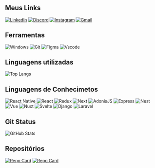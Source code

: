 ## Meus Links

[![LinkedIn](https://img.shields.io/badge/LinkedIn-8ec07c?style=for-the-badge&logo=linkedin&logoColor=white)](https://www.linkedin.com/in/ant%C3%B4nio-oliveira-dev/)
[![Discord](https://img.shields.io/badge/Discord-fabd2f?style=for-the-badge&logo=discord&logoColor=white)](https://discord.com/channels/@toni0036279/)
[![Instagram](https://img.shields.io/badge/-Instagram-%238ec07c?style=for-the-badge&logo=instagram&logoColor=white)](https://www.instagram.com/toni.frazao/)
[![Gmail](https://img.shields.io/badge/Gmail-282828?style=for-the-badge&logo=gmail&logoColor=fabd2f)](mailto:toni.cpd3@gmail.com/)

## Ferramentas

![Windows](https://img.shields.io/badge/Windows-282828?style=for-the-badge&logo=windows&logoColor=fabd2f)
![Git](https://img.shields.io/badge/GIT-fabd2f?style=for-the-badge&logo=git&logoColor=white)
![Figma](https://img.shields.io/badge/Figma-282828?style=for-the-badge&logo=figma&logoColor=8ec07c)
![Vscode](https://img.shields.io/badge/Vscode-8ec07c?style=for-the-badge&logo=visual-studio-code&logoColor=white/)

## Linguagens utilizadas

![Top Langs](https://github-readme-stats-git-masterrstaa-rickstaa.vercel.app/api/top-langs/?username=ramzablv&layout=compact&bg_color=282828&border_color=ffffff&title_color=fabd2f&text_color=8ec07c/)

## Linguagens de Conhecimetos
![React Native](https://img.shields.io/badge/React_Native-20232A?style=for-the-badge&logo=react&logoColor=61DAFB)
![React](https://img.shields.io/badge/React-20232A?style=for-the-badge&logo=react&logoColor=61DAFB)
![Redux](https://img.shields.io/badge/redux-%23593d88.svg?style=for-the-badge&logo=redux&logoColor=white)
![Next](https://img.shields.io/badge/Next-black?style=for-the-badge&logo=next.js&logoColor=white)
![AdonisJS](https://img.shields.io/badge/adonisjs-%23220052.svg?style=for-the-badge&logo=adonisjs&logoColor=white)
![Express](https://img.shields.io/badge/express.js-%23404d59.svg?style=for-the-badge&logo=express&logoColor=%2361DAFB)
![Nest](https://img.shields.io/badge/nestjs-%23E0234E.svg?style=for-the-badge&logo=nestjs&logoColor=white)
![Vue](https://img.shields.io/badge/vuejs-%2335495e.svg?style=for-the-badge&logo=vuedotjs&logoColor=%234FC08D)
![Nuxt](https://img.shields.io/badge/Nuxt-002E3B?style=for-the-badge&logo=nuxtdotjs&logoColor=#00DC82)
![Svelte](https://img.shields.io/badge/svelte-%23f1413d.svg?style=for-the-badge&logo=svelte&logoColor=white)
![Django](https://img.shields.io/badge/django-%23092E20.svg?style=for-the-badge&logo=django&logoColor=white)
![Laravel](https://img.shields.io/badge/laravel-%23FF2D20.svg?style=for-the-badge&logo=laravel&logoColor=white)


## Git Status

![GitHub Stats](https://github-readme-stats.vercel.app/api?username=mazalsti&theme=gruvbox&show_icons=true?)

## Repositórios

[![Repo Card](https://github-readme-stats.vercel.app/api/pin/?username=mazalsti&repo=estudo-JS&bg_color=282828&border_color=fffff&show_icons=true&icon_color=30A3DC&title_color=fabd2f&text_color=8ec07c)](https://github.com/mazalsti/estudo-JS)
[![Repo Card](https://github-readme-stats.vercel.app/api/pin/?username=mazalsti&repo=Node_Faculdade&bg_color=282828&border_color=fffff&show_icons=true&icon_color=30A3DC&title_color=fabd2f&text_color=8ec07c)](https://github.com/ramzablv/Estudos_Faculdade)
